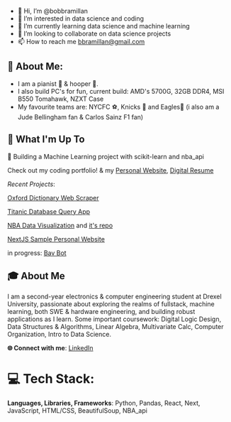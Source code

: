 - 👋 Hi, I’m @bobbramillan
- 👀 I’m interested in data science and coding
- 🌱 I’m currently learning data science and machine learning
- 💞️ I’m looking to collaborate on data science projects
- 📫 How to reach me bbramillan@gmail.com

<!---
bobbramillan/bobbramillan is a ✨ special ✨ repository because its `README.md` (this file) appears on your GitHub profile.
You can click the Preview link to take a look at your changes.
--->

## 💫 About Me:
* I am a pianist 🎹 & hooper 🏀.
* I also build PC's for fun, current build: AMD's 5700G, 32GB DDR4, MSI B550 Tomahawk, NZXT Case
* My favourite teams are: NYCFC ⚽, Knicks 🏀 and Eagles🏈 (i also am a Jude Bellingham fan & Carlos Sainz F1 fan)

## 🚀 What I'm Up To
🤖 Building a Machine Learning project with scikit-learn and nba_api

Check out my coding portfolio! & my [Personal Website](https://bobbramillan.github.io/bavanan/), [Digital Resume](https://my-digital-resume-scwc.onrender.com) 

*Recent Projects*:

[Oxford Dictionary Web Scraper](https://englishdictionary.streamlit.app/)

[Titanic Database Query App](https://bobtitanic.streamlit.app/)

[NBA Data Visualization](https://nba-study-103.streamlit.app/) and [it's repo](https://github.com/man-bug/nba-study-103)

[NextJS Sample Personal Website](https://portfolio-bobbramillans-projects.vercel.app/)

in progress: [Bav Bot](https://github.com/bobbramillan/bav_bot)

## 🎓 About Me
I am a second-year electronics & computer engineering student at Drexel University, passionate about exploring the realms of fullstack, machine learning, both SWE & hardware engineering, and building robust applications as I learn. Some important coursework: Digital Logic Design, Data Structures & Algorithms, Linear Algebra, Multivariate Calc, Computer Organization, Intro to Data Science.

**🌐 Connect with me**: [LinkedIn](https://www.linkedin.com/in/bavananb/)

# 💻 Tech Stack:
**Languages, Libraries, Frameworks**: Python, Pandas, React, Next, JavaScript, HTML/CSS, BeautifulSoup, NBA_api
